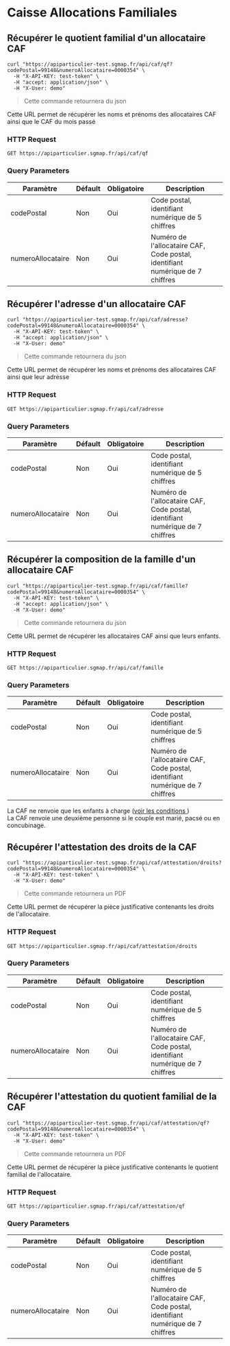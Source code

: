 # Caisse Allocations Familiales


## Récupérer le quotient familial d'un allocataire CAF

```shell
curl "https://apiparticulier-test.sgmap.fr/api/caf/qf?codePostal=99148&numeroAllocataire=0000354" \
  -H "X-API-KEY: test-token" \
  -H "accept: application/json" \
  -H "X-User: demo"
```

> Cette commande retournera du json

Cette URL permet de récupérer les noms et prénoms des allocataires CAF ainsi que
le CAF du mois passé

### HTTP Request

`GET https://apiparticulier.sgmap.fr/api/caf/qf`

### Query Parameters

Paramètre | Défault | Obligatoire | Description
--------- | ------- | ----------|------
codePostal | Non | Oui | Code postal, identifiant numérique de 5 chiffres
numeroAllocataire | Non | Oui | Numéro de l'allocataire CAF, Code postal, identifiant numérique de 7 chiffres


## Récupérer l'adresse d'un allocataire CAF

```shell
curl "https://apiparticulier-test.sgmap.fr/api/caf/adresse?codePostal=99148&numeroAllocataire=0000354" \
  -H "X-API-KEY: test-token" \
  -H "accept: application/json" \
  -H "X-User: demo"
```

> Cette commande retournera du json

Cette URL permet de récupérer les noms et prénoms des allocataires CAF ainsi que
leur adresse

### HTTP Request

`GET https://apiparticulier.sgmap.fr/api/caf/adresse`

### Query Parameters

Paramètre | Défault | Obligatoire | Description
--------- | ------- | ----------|------
codePostal | Non | Oui | Code postal, identifiant numérique de 5 chiffres
numeroAllocataire | Non | Oui | Numéro de l'allocataire CAF, Code postal, identifiant numérique de 7 chiffres


## Récupérer la composition de la famille d'un allocataire CAF

```shell
curl "https://apiparticulier-test.sgmap.fr/api/caf/famille?codePostal=99148&numeroAllocataire=0000354" \
  -H "X-API-KEY: test-token" \
  -H "accept: application/json" \
  -H "X-User: demo"
```

> Cette commande retournera du json

Cette URL permet de récupérer les allocataires CAF ainsi que
leurs enfants.

### HTTP Request

`GET https://apiparticulier.sgmap.fr/api/caf/famille`

### Query Parameters

Paramètre | Défault | Obligatoire | Description
--------- | ------- | ----------|------
codePostal | Non | Oui | Code postal, identifiant numérique de 5 chiffres
numeroAllocataire | Non | Oui | Numéro de l'allocataire CAF, Code postal, identifiant numérique de 7 chiffres


<aside class="warning">
La CAF ne renvoie que les enfants à charge (<a href="https://www.caf.fr/aides-et-services/s-informer-sur-les-aides/les-enfants-a-charge">voir les conditions </a>)
</aside>

<aside class="warning">
La CAF renvoie une deuxième personne si le couple est marié, pacsé ou en concubinage.
</aside>

## Récupérer l'attestation des droits de la CAF

```shell
curl "https://apiparticulier-test.sgmap.fr/api/caf/attestation/droits?codePostal=99148&numeroAllocataire=0000354" \
  -H "X-API-KEY: test-token" \
  -H "X-User: demo"
```

> Cette commande retournera un PDF

Cette URL permet de récupérer la pièce justificative contenants les droits de
l'allocataire.

### HTTP Request

`GET https://apiparticulier.sgmap.fr/api/caf/attestation/droits`

### Query Parameters

Paramètre | Défault | Obligatoire | Description
--------- | ------- | ----------|------
codePostal | Non | Oui | Code postal, identifiant numérique de 5 chiffres
numeroAllocataire | Non | Oui | Numéro de l'allocataire CAF, Code postal, identifiant numérique de 7 chiffres


## Récupérer l'attestation du quotient familial de la CAF

```shell
curl "https://apiparticulier-test.sgmap.fr/api/caf/attestation/qf?codePostal=99148&numeroAllocataire=0000354" \
  -H "X-API-KEY: test-token" \
  -H "X-User: demo"
```

> Cette commande retournera un PDF

Cette URL permet de récupérer la pièce justificative contenants le quotient familial de
l'allocataire.

### HTTP Request

`GET https://apiparticulier.sgmap.fr/api/caf/attestation/qf`

### Query Parameters

Paramètre | Défault | Obligatoire | Description
--------- | ------- | ----------|------
codePostal | Non | Oui | Code postal, identifiant numérique de 5 chiffres
numeroAllocataire | Non | Oui | Numéro de l'allocataire CAF, Code postal, identifiant numérique de 7 chiffres

